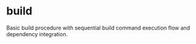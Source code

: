build
=====

Basic build procedure with sequential build command execution flow and dependency integration.
